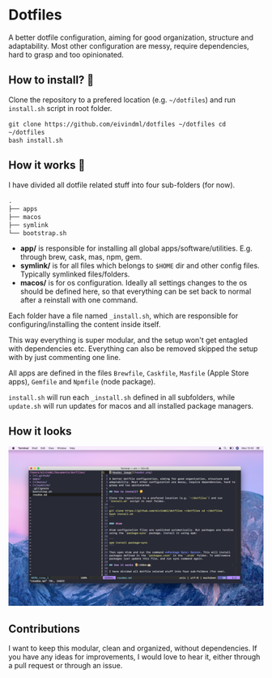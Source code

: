# Dotfiles

A better dotfile configuration, aiming for good organization, structure and
adaptability. Most other configuration are messy, require dependencies, hard to
grasp and too opinionated.

## How to install? 🤔

Clone the repository to a prefered location (e.g. `~/dotfiles`) and run
`install.sh` script in root folder.

``` 
git clone https://github.com/eivindml/dotfiles ~/dotfiles cd ~/dotfiles
bash install.sh 
```

## How it works 👨

I have divided all dotfile related stuff into four sub-folders (for now).

``` 
.  
├── apps 
├── macos 
├── symlink 
└── bootstrap.sh 
```

- **app/** is responsible for installing all global apps/software/utilities.
  E.g. through brew, cask, mas, npm, gem.
- **symlink/** is for all files which belongs to `$HOME` dir and other config
  files. Typically symlinked files/folders.
- **macos/** is for os configuration. Ideally all settings changes to the os
  should be defined here, so that everything can be set back to normal after a
reinstall with one command.

Each folder have a file named `_install.sh`, which are responsible for
configuring/installing the content inside itself. 

This way everything is super modular, and the setup won't get entagled with
dependencies etc. Everything can also be removed skipped the setup with by just
commenting one line.

All apps are defined in the files `Brewfile`, `Caskfile`, `Masfile` (Apple
Store apps), `Gemfile` and `Npmfile` (node package).

`install.sh` will run each `_install.sh` defined in all subfolders, while
`update.sh` will run updates for macos and all installed package managers.

## How it looks

![Current screenshot](.github/screenshot.png)

## Contributions

I want to keep this modular, clean and organized, without dependencies. If you
have any ideas for improvements, I would love to hear it, either through a pull
request or through an issue.

